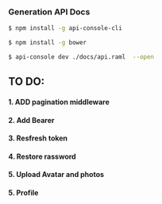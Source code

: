 ### Generation API Docs

```sh
$ npm install -g api-console-cli
```

```sh
$ npm install -g bower
```

```sh
$ api-console dev ./docs/api.raml  --open
```

## TO DO: 
#### 1. ADD pagination middleware
#### 2. Add Bearer
#### 3. Resfresh token
#### 4. Restore rassword
#### 5. Upload Avatar and photos 
#### 5. Profile 
